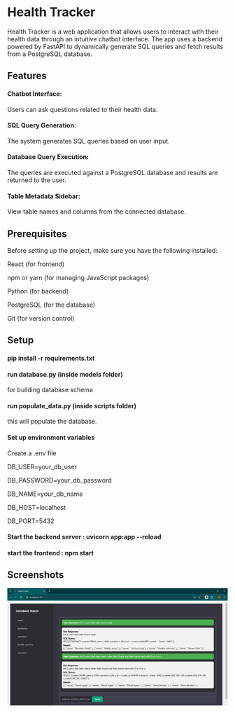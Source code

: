 
# Health Tracker 

Health Tracker is a web application that allows users to interact with their health data through an intuitive chatbot interface. The app uses a backend powered by FastAPI to dynamically generate SQL queries and fetch results from a PostgreSQL database.
## Features

#### Chatbot Interface:
 Users can ask questions related to their health data.
#### SQL Query Generation: 
The system generates SQL queries based on user input.

#### Database Query Execution: 
The queries are executed against a PostgreSQL database and results are returned to the user.

#### Table Metadata Sidebar: 
View table names and columns from the connected database.
## Prerequisites
Before setting up the project, make sure you have the following installed:

React (for frontend)

npm or yarn (for managing JavaScript packages)

Python (for backend)

PostgreSQL (for the database)

Git (for version control)
## Setup

#### pip install -r requirements.txt
#### run database.py (inside models folder)  
for building database schema
#### run populate_data.py (inside scripts folder) 
this will populate the database.
#### Set up environment variables 
Create a .env file 

DB_USER=your_db_user

DB_PASSWORD=your_db_password 

DB_NAME=your_db_name

DB_HOST=localhost

DB_PORT=5432

#### Start the backend server : uvicorn app:app --reload
#### start the frontend : npm start
## Screenshots
![alt text](image-1.png)